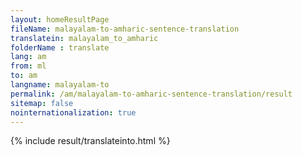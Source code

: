```yaml
---
layout: homeResultPage
fileName: malayalam-to-amharic-sentence-translation
translatein: malayalam_to_amharic
folderName : translate
lang: am
from: ml
to: am
langname: malayalam-to
permalink: /am/malayalam-to-amharic-sentence-translation/result
sitemap: false
nointernationalization: true
---
```

{% include result/translateinto.html %}

<script src="/js/result/translation.js" data-foldername="{{page.folderName}}" data-lang="{{page.lang}}"></script>

